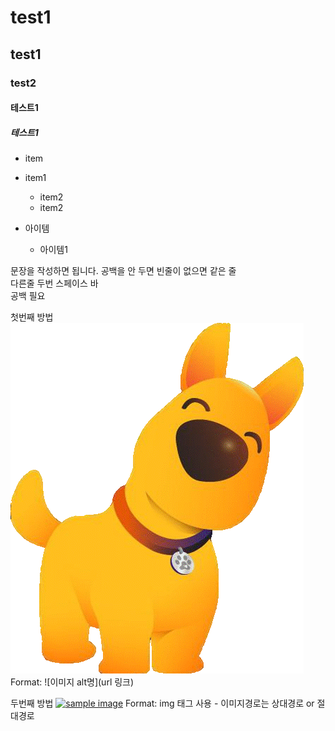 # test1
## test1
### test2
#### 테스트1
##### 테스트1

* item
* item1
  * item2
  * item2

* 아이템
  * 아이템1

문장을 작성하면 됩니다. 
공백을 안 두면 빈줄이 없으면 같은 줄  
다른줄 두번 스페이스 바  
공백 필요

첫번째 방법 
![Github logo](그림1.gif) 
Format: ![이미지 alt명](url 링크) 

두번째 방법 
<a href="#"><img src="https://github.com/hellopuppy-docs/test1/photo_2023-03-27_23-41-59.jpg" width="100px" alt="sample image"></a> 
Format: img 태그 사용 - 이미지경로는 상대경로 or 절대경로
